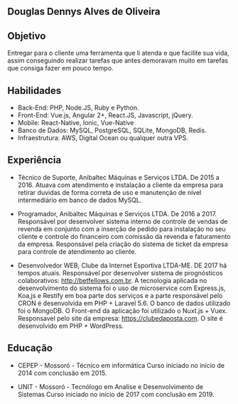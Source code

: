 ## Douglas Dennys Alves de Oliveira

## Objetivo

Entregar para o cliente uma ferramenta que li atenda e que facilite sua vida, assim conseguindo realizar tarefas que antes demoravam muito em tarefas que consiga fazer em pouco tempo.

## Habilidades 

- Back-End: PHP, Node.JS, Ruby e Python.
- Front-End: Vue.js, Angular 2+, React.JS, Javascript, jQuery.
- Mobile: React-Native, Ionic, Vue-Native
- Banco de Dados: MySQL, PostgreSQL, SQLite, MongoDB, Redis.
- Infraestrutura: AWS, Digital Ocean ou qualquer outra VPS.

## Experiência

- Técnico de Suporte, Anibaltec Máquinas e Serviços LTDA. De 2015 a 2016.
Atuava com atendimento e instalação a cliente da empresa para retirar duvidas de forma correta de uso e manutenção de nível intermediário em banco de dados MySQL.

- Programador, Anibaltec Máquinas e Serviços LTDA. De 2016 a 2017.
Responsável por desenvolver sistema interno de controle de vendas de revenda em conjunto com a inserção de pedido para instalação no seu cliente e controle do financeiro com comissão da revenda e faturamento da empresa. Responsável pela criação do sistema de ticket da empresa para controle de atendimento ao cliente.

- Desenvolvedor WEB, Clube da Internet Esportiva LTDA-ME. DE 2017 há tempos atuais.
Responsável por desenvolver sistema de prognósticos colaborativos: http://betfellows.com.br. A tecnologia aplicada no desenvolvimento do sistema foi o uso de microservice com Express.js, Koa,js e Restify em boa parte dos serviços e a parte responsável pelo CRON é desenvolvida em PHP + Laravel 5.6. O banco de dados utilizado foi o MongoDB. O Front-end da aplicação foi utilizado o Nuxt.js + Vuex.
Responsavel pelo site da empresa: https://clubedaposta.com. O site é desenvolvido em PHP + WordPress.

## Educação

- CEPEP - Mossoró - Técnico em informática
Curso iniciado no início de 2014 com conclusão em 2015.

- UNIT - Mossoró - Tecnólogo em Analise e Desenvolvimento de Sistemas
Curso iniciado no início de 2017 com conclusão em 2019.

